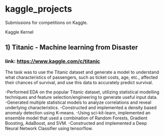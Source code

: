 # kaggle_projects
Submissions for competitions on Kaggle.

Kaggle Kernel

## 1)  Titanic - Machine learning from Disaster
   ### link: https://www.kaggle.com/c/titanic

The task was to use the Titanic dataset and generate a model to understand what characteristics of passengers, such as ticket costs, age, etc., affected their chances of survival, and use this data to accurately predict survival.

-Performed EDA on the popular Titanic dataset, utilizing statistical modelling techniques and feature selection/engineering to generate useful input data. 
-Generated multiple statistical models to analyze correlations and reveal underlying characteristics. 
-Constructed and implemented a density based anomaly detection using K-means. 
-Using sci-kit-learn, implemented an ensemble model that used a combination of Random Forests, Gradient Boosting, AdaBoost, and SVM. 
-Constructed and implemented a Deep Neural Network Classifier using tensorflow.

